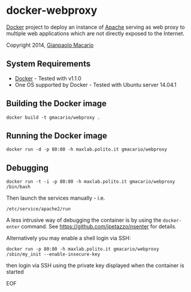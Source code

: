 docker-webproxy
===============

[Docker](http://www.docker.io/) project to deploy an instance
of [Apache](http://www.apache.org/) serving as web proxy
to multiple web applications which are not directly exposed to the Internet.

Copyright 2014, [Gianpaolo Macario](https://github.com/gmacario/)

System Requirements
-------------------

* [Docker](http://www.docker.io) - Tested with v1.1.0
* One OS supported by Docker - Tested with Ubuntu server 14.04.1

Building the Docker image
-------------------------

    docker build -t gmacario/webproxy .

Running the Docker image
------------------------

    docker run -d -p 80:80 -h maxlab.polito.it gmacario/webproxy

Debugging
---------

    docker run -t -i -p 80:80 -h maxlab.polito.it gmacario/webproxy /bin/bash

Then launch the services manually - i.e.

    /etc/service/apache2/run

A less intrusive way of debugging the container is by using the `docker-enter` command.
See https://github.com/jpetazzo/nsenter for details.

Alternatively you may enable a shell login via SSH:

    docker run -p 80:80 -h maxlab.polito.it gmacario/webproxy /sbin/my_init --enable-insecure-key

then login via SSH using the private key displayed when the container is started

EOF

